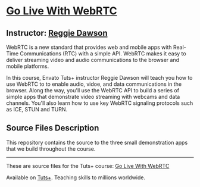 # [Go Live With WebRTC][published url]
## Instructor: [Reggie Dawson][instructor url]


WebRTC is a new standard that provides web and mobile apps with Real-Time Communications (RTC) with a simple API. WebRTC makes it easy to deliver streaming video and audio communications to the browser and mobile platforms.

In this course, Envato Tuts+ instructor Reggie Dawson will teach you how to use WebRTC to  to enable audio, vidoe, and data communications in the browser. Along the way, you'll use the WebRTC API to build a series of simple apps that demonstrate video streaming with webcams and data channels. You'll also learn how to use key WebRTC signaling protocols such as ICE, STUN and TURN.


## Source Files Description


This repository contains the source to the three small demonstration apps that we build throughout the course.

------

These are source files for the Tuts+ course: [Go Live With WebRTC][published url]

Available on [Tuts+](https://tutsplus.com). Teaching skills to millions worldwide.

[published url]: https://code.tutsplus.com/courses/go-live-with-webrtc
[instructor url]: https://tutsplus.com/authors/reggie-dawson
